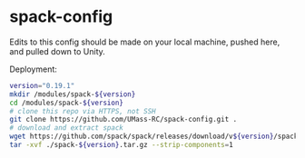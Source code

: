 # spack-config

Edits to this config should be made on your local machine, pushed here, and pulled down to Unity.

Deployment:
```sh
version="0.19.1"
mkdir /modules/spack-${version}
cd /modules/spack-${version}
# clone this repo via HTTPS, not SSH
git clone https://github.com/UMass-RC/spack-config.git .
# download and extract spack
wget https://github.com/spack/spack/releases/download/v${version}/spack-${version}.tar.gz
tar -xvf ./spack-${version}.tar.gz --strip-components=1
```

